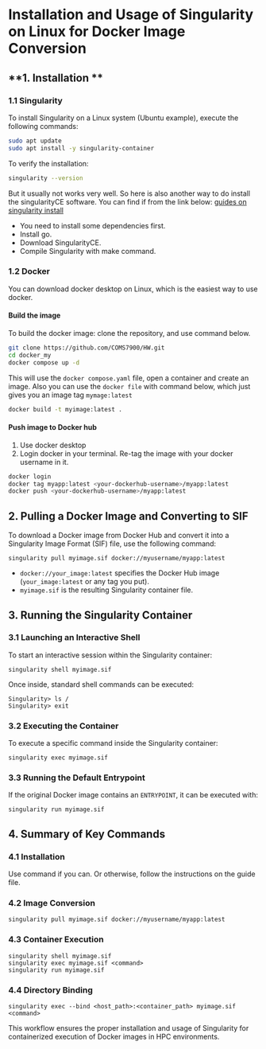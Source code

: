 # **Installation and Usage of Singularity on Linux for Docker Image Conversion**

## **1. Installation **

### 1.1 Singularity

To install Singularity on a Linux system (Ubuntu example), execute the following commands:

```bash
sudo apt update
sudo apt install -y singularity-container
```

To verify the installation:

```bash
singularity --version
```

But it usually not works very well. So here is also another way to do install the singularityCE software. You can find if from the link below:
[guides on singularity install](https://docs.sylabs.io/guides/3.8/admin-guide/installation.html#id1)

- You need to install some dependencies first.
- Install go.
- Download SingularityCE.
- Compile Singularity with make command.

### 1.2 Docker

You can download docker desktop on Linux, which is the easiest way to use docker.

#### Build the image

To build the docker image: clone the repository, and use  command below.

```bash
git clone https://github.com/COMS7900/HW.git
cd docker_my
docker compose up -d
```

This will use the `docker compose.yaml` file, open a container and create an image. Also you can use the `docker file` with command below, which just gives you an image tag `mymage:latest`

```bash
docker build -t myimage:latest .
```

#### Push image to Docker hub

1. Use docker desktop
2. Login docker in your terminal. Re-tag the image with your docker username in it.

```bash
docker login
docker tag myapp:latest <your-dockerhub-username>/myapp:latest
docker push <your-dockerhub-username>/myapp:latest
```

## **2. Pulling a Docker Image and Converting to SIF**

To download a Docker image from Docker Hub and convert it into a Singularity Image Format (SIF) file, use the following command:

```
singularity pull myimage.sif docker://myusername/myapp:latest
```

- `docker://your_image:latest` specifies the Docker Hub image (`your_image:latest` or any tag you put).
- `myimage.sif` is the resulting Singularity container file.

## **3. Running the Singularity Container**

### **3.1 Launching an Interactive Shell**

To start an interactive session within the Singularity container:

```
singularity shell myimage.sif
```

Once inside, standard shell commands can be executed:

```
Singularity> ls /
Singularity> exit
```

### **3.2 Executing the Container**

To execute a specific command inside the Singularity container:

```
singularity exec myimage.sif 
```

### **3.3 Running the Default Entrypoint**

If the original Docker image contains an `ENTRYPOINT`, it can be executed with:

```
singularity run myimage.sif
```

## 4. Summary of Key Commands

### **4.1 Installation**

Use command if you can. Or otherwise, follow the instructions on the guide file.

### 4.2 Image Conversion

```
singularity pull myimage.sif docker://myusername/myapp:latest
```

### **4.3 Container Execution**

```
singularity shell myimage.sif
singularity exec myimage.sif <command>
singularity run myimage.sif
```

### **4.4 Directory Binding**

```
singularity exec --bind <host_path>:<container_path> myimage.sif <command>
```

This workflow ensures the proper installation and usage of Singularity for containerized execution of Docker images in HPC environments.
